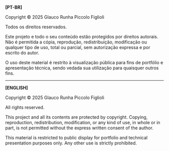 
**[PT-BR]**

Copyright © 2025 Glauco Runha Piccolo Figlioli

Todos os direitos reservados.

Este projeto e todo o seu conteúdo estão protegidos por direitos autorais. Não é permitida a cópia, reprodução, redistribuição, modificação ou qualquer tipo de uso, total ou parcial, sem autorização expressa e por escrito do autor.

O uso deste material é restrito à visualização pública para fins de portfólio e apresentação técnica, sendo vedada sua utilização para quaisquer outros fins.

---

**[ENGLISH]**

Copyright © 2025 Glauco Runha Piccolo Figlioli

All rights reserved.

This project and all its contents are protected by copyright. Copying, reproduction, redistribution, modification, or any kind of use, in whole or in part, is not permitted without the express written consent of the author.

This material is restricted to public display for portfolio and technical presentation purposes only. Any other use is strictly prohibited.
